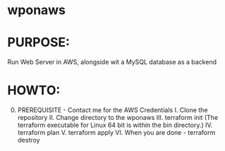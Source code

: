# wponaws
# PURPOSE:
Run Web Server in AWS, alongside wit a MySQL database as a backend

# HOWTO:
0. PREREQUISITE - Contact me for the AWS Credentials
I. Clone the repository 
II. Change directory to the wponaws
III. terraform init (The terraform executable for Linux 64 bit is within the bin directory.)
IV. terraform plan
V.  terraform apply 
VI. When you are done - terraform destroy


